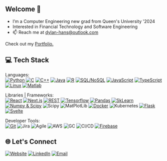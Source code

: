   ## Welcome 👋
- I’m a Computer Engineering new grad from Queen's University '2024
- Interested in Financial Technology and Software Engineering
- 📫 Reach me at dylan-hans@outlook.com
  
Check out my [Portfolio.](https://github.com/dylanhans?tab=repositories)
## 💻 Tech Stack
Languages: <br>
[![Python](https://img.shields.io/badge/Python-3776AB?logo=python&logoColor=fff)](#) [![C](https://img.shields.io/badge/C-00599C?logo=c&logoColor=white)](#) [![C++](https://img.shields.io/badge/C++-%2300599C.svg?logo=c%2B%2B&logoColor=white)](#) [![Java](https://img.shields.io/badge/Java-%23ED8B00.svg?logo=openjdk&logoColor=white)](#) [![R](https://img.shields.io/badge/R-%23276DC3.svg?logo=r&logoColor=white)](#)
 [![SQL/NoSQL](https://img.shields.io/badge/SQL/NoSQL-%2307405e.svg?logo=sqlite&logoColor=white)](#) [![JavaScript](https://img.shields.io/badge/JavaScript-F7DF1E?logo=javascript&logoColor=000)](#) [![TypeScript](https://img.shields.io/badge/TypeScript-3178C6?logo=typescript&logoColor=fff)](#) <br> [![Linux](https://img.shields.io/badge/Linux-FCC624?logo=linux&logoColor=black)](#) [![Matlab](https://img.shields.io/badge/Matlab-404040?logo=perforce&logoColor=fff)](#)

Libraries | Frameworks: <br>
[![React](https://img.shields.io/badge/React-%2320232a.svg?logo=react&logoColor=%2361DAFB)](#) [![Next.js](https://img.shields.io/badge/Next.js-black?logo=next.js&logoColor=white)](#) [![REST](https://img.shields.io/badge/REST-009485.svg?logo=fastapi&logoColor=white)](#) [![Tensorflow](https://img.shields.io/badge/Tensorflow-e95420?logo=snapcraft&logoColor=fff)](#)  [![Pandas](https://img.shields.io/badge/Pandas-3775A9?logo=pypi&logoColor=fff)](#)
[![SkLearn](https://img.shields.io/badge/SkLearn-000?logo=almalinux&logoColor=fff)](#) <br> [![Numpy & Scipy](https://img.shields.io/badge/Numpy%20IDLE-3776AB?logo=python&logoColor=fff)](#) ![Scipy](https://img.shields.io/badge/SciPy-%230C55A5.svg?style=for-the-badge&logo=scipy&logoColor=%white) ![MatPlotLib](https://img.shields.io/badge/MatPlotLib-%2300000f.svg?style=for-the-badge&logo=MatPlotLib&logoColor=white) [![Docker](https://img.shields.io/badge/Docker-2496ED?logo=docker&logoColor=fff)](#) ![Kubernetes](https://img.shields.io/badge/Kubernetes-%2300000f.svg?style=for-the-badge&logo=Kubernetes&logoColor=white) [![Flask](https://img.shields.io/badge/Flask-000?logo=flask&logoColor=fff)](#) [![Svelte](https://img.shields.io/badge/Svelte-%23f1413d.svg?logo=svelte&logoColor=white)](#)


Developer Tools: <br>
[![Git](https://img.shields.io/badge/Git-F05032?logo=git&logoColor=fff)](#) ![Jira](https://img.shields.io/badge/Jira-%2300599C.svg?style=for-the-badge&logo=Jira&logoColor=white) ![Agile](https://img.shields.io/badge/Agile-%23EE4C2C.svg?style=for-the-badge&logo=Agile&logoColor=white) ![AWS](https://img.shields.io/badge/AWS-121013?style=for-the-badge&logo=AWS&logoColor=white) ![GC](https://img.shields.io/badge/GC-121013?style=for-the-badge&logo=GC&logoColor=white) ![CI/CD](https://img.shields.io/badge/CI/CD-121013?style=for-the-badge&logo=CI/CD&logoColor=white) 
[![Firebase](https://img.shields.io/badge/Firebase-039BE5?logo=Firebase&logoColor=white)](#)
## 🌐 Let's Connect <br>
[![Website](https://img.shields.io/badge/Website-%230077B5.svg?logo=Website&logoColor=black)](https://dylanhans.vercel.app/) 
[![LinkedIn](https://img.shields.io/badge/LinkedIn-%230077B5.svg?logo=linkedin&logoColor=white)](https://www.linkedin.com/in/dylanhans/) 
[![Email](https://img.shields.io/badge/Email-%230077B5.svg?logo=Email&logoColor=black)](mailto:dylan-hans@outlook.com) 
